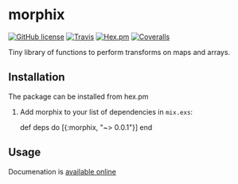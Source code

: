 # morphix

[![GitHub license](https://img.shields.io/badge/license-MIT-blue.svg)](https://raw.githubusercontent.com/philosodad/morphix/master/LICENSE)
[![Travis](https://img.shields.io/travis/philosodad/morphix.svg)](https://travis-ci.org/philosodad/morphix)
[![Hex.pm](https://img.shields.io/hexpm/v/morphix.svg)](https://hex.pm/packages/morphix)
[![Coveralls](https://img.shields.io/coveralls/philosodad/morphix.svg)](https://coveralls.io/github/philosodad/morphix)

Tiny library of functions to perform transforms on maps and arrays.

## Installation

The package can be installed from hex.pm
  
  1. Add morphix to your list of dependencies in `mix.exs`:
      
        def deps do
          [{:morphix, "~> 0.0.1"}]
        end

## Usage

  Documenation is [available online](https://hexdocs.pm/morphix/Morphix.html)
